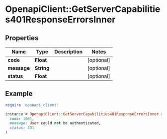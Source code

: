 # OpenapiClient::GetServerCapabilities401ResponseErrorsInner

## Properties

| Name | Type | Description | Notes |
| ---- | ---- | ----------- | ----- |
| **code** | **Float** |  | [optional] |
| **message** | **String** |  | [optional] |
| **status** | **Float** |  | [optional] |

## Example

```ruby
require 'openapi_client'

instance = OpenapiClient::GetServerCapabilities401ResponseErrorsInner.new(
  code: 1001,
  message: User could not be authenticated,
  status: 401
)
```

